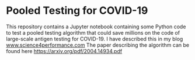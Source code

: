 # Pooled Testing for COVID-19
This repository contains a Jupyter notebook containing some Python code to test a pooled testing algorithm that could save millions on the code of large-scale antigen testing for COVID-19.
I have described this in my blog www.science4performance.com
The paper describing the algorithm can be found here https://arxiv.org/pdf/2004.14934.pdf
